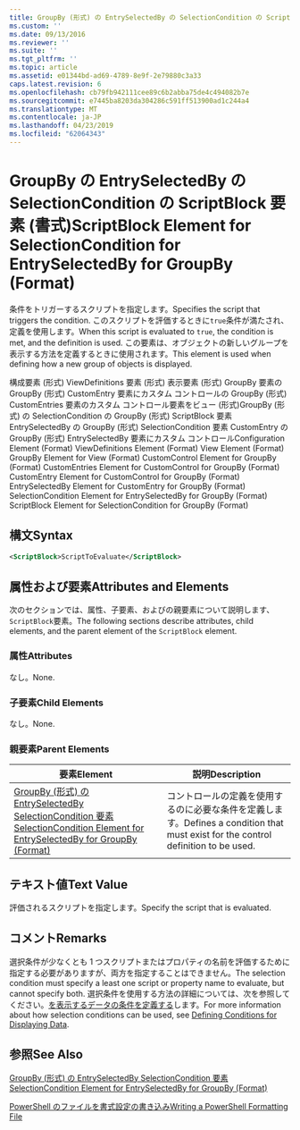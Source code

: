 ```yaml
---
title: GroupBy (形式) の EntrySelectedBy の SelectionCondition の ScriptBlock 要素 |Microsoft Docs
ms.custom: ''
ms.date: 09/13/2016
ms.reviewer: ''
ms.suite: ''
ms.tgt_pltfrm: ''
ms.topic: article
ms.assetid: e01344bd-ad69-4789-8e9f-2e79880c3a33
caps.latest.revision: 6
ms.openlocfilehash: cb79fb942111cee89c6b2abba75de4c494082b7e
ms.sourcegitcommit: e7445ba8203da304286c591ff513900ad1c244a4
ms.translationtype: MT
ms.contentlocale: ja-JP
ms.lasthandoff: 04/23/2019
ms.locfileid: "62064343"
---
```

# <a name="scriptblock-element-for-selectioncondition-for-entryselectedby-for-groupby-format"></a><span data-ttu-id="12db3-102">GroupBy の EntrySelectedBy の SelectionCondition の ScriptBlock 要素 (書式)</span><span class="sxs-lookup"><span data-stu-id="12db3-102">ScriptBlock Element for SelectionCondition for EntrySelectedBy for GroupBy (Format)</span></span>

<span data-ttu-id="12db3-103">条件をトリガーするスクリプトを指定します。</span><span class="sxs-lookup"><span data-stu-id="12db3-103">Specifies the script that triggers the condition.</span></span> <span data-ttu-id="12db3-104">このスクリプトを評価するときに`true`条件が満たされ、定義を使用します。</span><span class="sxs-lookup"><span data-stu-id="12db3-104">When this script is evaluated to `true`, the condition is met, and the definition is used.</span></span> <span data-ttu-id="12db3-105">この要素は、オブジェクトの新しいグループを表示する方法を定義するときに使用されます。</span><span class="sxs-lookup"><span data-stu-id="12db3-105">This element is used when defining how a new group of objects is displayed.</span></span>

<span data-ttu-id="12db3-106">構成要素 (形式) ViewDefinitions 要素 (形式) 表示要素 (形式) GroupBy 要素の GroupBy (形式) CustomEntry 要素にカスタム コントロールの GroupBy (形式) CustomEntries 要素のカスタム コントロール要素をビュー (形式)GroupBy (形式) の SelectionCondition の GroupBy (形式) ScriptBlock 要素 EntrySelectedBy の GroupBy (形式) SelectionCondition 要素 CustomEntry の GroupBy (形式) EntrySelectedBy 要素にカスタム コントロール</span><span class="sxs-lookup"><span data-stu-id="12db3-106">Configuration Element (Format) ViewDefinitions Element (Format) View Element (Format) GroupBy Element for View (Format) CustomControl Element for GroupBy (Format) CustomEntries Element for CustomControl for GroupBy (Format) CustomEntry Element for CustomControl for GroupBy (Format) EntrySelectedBy Element for CustomEntry for GroupBy (Format) SelectionCondition Element for EntrySelectedBy for GroupBy (Format) ScriptBlock Element for SelectionCondition for GroupBy (Format)</span></span>

## <a name="syntax"></a><span data-ttu-id="12db3-107">構文</span><span class="sxs-lookup"><span data-stu-id="12db3-107">Syntax</span></span>

```xml
<ScriptBlock>ScriptToEvaluate</ScriptBlock>
```

## <a name="attributes-and-elements"></a><span data-ttu-id="12db3-108">属性および要素</span><span class="sxs-lookup"><span data-stu-id="12db3-108">Attributes and Elements</span></span>

<span data-ttu-id="12db3-109">次のセクションでは、属性、子要素、およびの親要素について説明します、`ScriptBlock`要素。</span><span class="sxs-lookup"><span data-stu-id="12db3-109">The following sections describe attributes, child elements, and the parent element of the `ScriptBlock` element.</span></span>

### <a name="attributes"></a><span data-ttu-id="12db3-110">属性</span><span class="sxs-lookup"><span data-stu-id="12db3-110">Attributes</span></span>

<span data-ttu-id="12db3-111">なし。</span><span class="sxs-lookup"><span data-stu-id="12db3-111">None.</span></span>

### <a name="child-elements"></a><span data-ttu-id="12db3-112">子要素</span><span class="sxs-lookup"><span data-stu-id="12db3-112">Child Elements</span></span>

<span data-ttu-id="12db3-113">なし。</span><span class="sxs-lookup"><span data-stu-id="12db3-113">None.</span></span>

### <a name="parent-elements"></a><span data-ttu-id="12db3-114">親要素</span><span class="sxs-lookup"><span data-stu-id="12db3-114">Parent Elements</span></span>

|<span data-ttu-id="12db3-115">要素</span><span class="sxs-lookup"><span data-stu-id="12db3-115">Element</span></span>|<span data-ttu-id="12db3-116">説明</span><span class="sxs-lookup"><span data-stu-id="12db3-116">Description</span></span>|
|-------------|-----------------|
|[<span data-ttu-id="12db3-117">GroupBy (形式) の EntrySelectedBy SelectionCondition 要素</span><span class="sxs-lookup"><span data-stu-id="12db3-117">SelectionCondition Element for EntrySelectedBy for GroupBy (Format)</span></span>](./selectioncondition-element-for-entryselectedby-for-groupby-format.md)|<span data-ttu-id="12db3-118">コントロールの定義を使用するのに必要な条件を定義します。</span><span class="sxs-lookup"><span data-stu-id="12db3-118">Defines a condition that must exist for the control definition to be used.</span></span>|

## <a name="text-value"></a><span data-ttu-id="12db3-119">テキスト値</span><span class="sxs-lookup"><span data-stu-id="12db3-119">Text Value</span></span>

<span data-ttu-id="12db3-120">評価されるスクリプトを指定します。</span><span class="sxs-lookup"><span data-stu-id="12db3-120">Specify the script that is evaluated.</span></span>

## <a name="remarks"></a><span data-ttu-id="12db3-121">コメント</span><span class="sxs-lookup"><span data-stu-id="12db3-121">Remarks</span></span>

<span data-ttu-id="12db3-122">選択条件が少なくとも 1 つスクリプトまたはプロパティの名前を評価するために指定する必要がありますが、両方を指定することはできません。</span><span class="sxs-lookup"><span data-stu-id="12db3-122">The selection condition must specify a least one script or property name to evaluate, but cannot specify both.</span></span> <span data-ttu-id="12db3-123">選択条件を使用する方法の詳細については、次を参照してください。[を表示するデータの条件を定義する](./defining-conditions-for-displaying-data.md)します。</span><span class="sxs-lookup"><span data-stu-id="12db3-123">For more information about how selection conditions can be used, see [Defining Conditions for Displaying Data](./defining-conditions-for-displaying-data.md).</span></span>

## <a name="see-also"></a><span data-ttu-id="12db3-124">参照</span><span class="sxs-lookup"><span data-stu-id="12db3-124">See Also</span></span>

[<span data-ttu-id="12db3-125">GroupBy (形式) の EntrySelectedBy SelectionCondition 要素</span><span class="sxs-lookup"><span data-stu-id="12db3-125">SelectionCondition Element for EntrySelectedBy for GroupBy (Format)</span></span>](./selectioncondition-element-for-entryselectedby-for-groupby-format.md)

[<span data-ttu-id="12db3-126">PowerShell のファイルを書式設定の書き込み</span><span class="sxs-lookup"><span data-stu-id="12db3-126">Writing a PowerShell Formatting File</span></span>](./writing-a-powershell-formatting-file.md)
